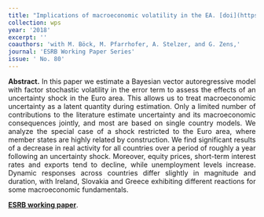 ```yaml
---
title: "Implications of macroeconomic volatility in the EA. [doi](https://www.esrb.europa.eu/pub/pdf/wp/esrb.wp80.en.pdf)"
collection: wps
year: '2018'
excerpt: ''
coauthors: 'with M. Böck, M. Pfarrhofer, A. Stelzer, and G. Zens,' 
journal: 'ESRB Working Paper Series'
issue: ' No. 80'
---
```

<p align="justify"> <b>Abstract.</b> In this paper we estimate a Bayesian vector autoregressive model with factor stochastic volatility in the error term to assess the effects of an uncertainty shock in the Euro area. This allows us to treat macroeconomic uncertainty as a latent quantity during estimation. Only a limited number of contributions to the literature estimate uncertainty and its macroeconomic consequences jointly, and most are based on single country models. We analyze the special case of a shock restricted to the Euro area, where member states are highly related by construction. We find significant results of a decrease in real activity for all countries over a period of roughly a year following an uncertainty shock. Moreover, equity prices, short-term interest rates and exports tend to decline, while unemployment levels increase. Dynamic responses across countries differ slightly in magnitude and duration, with Ireland, Slovakia and Greece exhibiting different reactions for some macroeconomic fundamentals.
</p>

[**ESRB working paper**](https://www.esrb.europa.eu/pub/pdf/wp/esrb.wp80.en.pdf).

